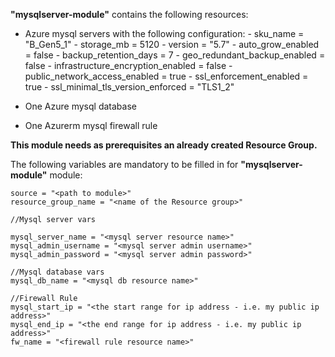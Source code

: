 **"mysqlserver-module"** contains the following resources:

- Azure mysql servers with the following configuration:
      - sku_name   = "B_Gen5_1"
      - storage_mb = 5120
      - version    = "5.7"
      - auto_grow_enabled                 = false
      - backup_retention_days             = 7
      - geo_redundant_backup_enabled      = false
      - infrastructure_encryption_enabled = false
      - public_network_access_enabled     = true
      - ssl_enforcement_enabled           = true
      - ssl_minimal_tls_version_enforced  = "TLS1_2"


- One Azure mysql database
- One Azurerm mysql firewall rule

**This module needs as prerequisites an already created Resource Group.**

The following variables are mandatory to be filled in for **"mysqlserver-module"** module:

    source = "<path to module>"
    resource_group_name = "<name of the Resource group>"

    //Mysql server vars

    mysql_server_name = "<mysql server resource name>"
    mysql_admin_username = "<mysql server admin username>"
    mysql_admin_password = "<mysql server admin password>"

    //Mysql database vars
    mysql_db_name = "<mysql db resource name>"
    
    //Firewall Rule 
    mysql_start_ip = "<the start range for ip address - i.e. my public ip address>"
    mysql_end_ip = "<the end range for ip address - i.e. my public ip address>"
    fw_name = "<firewall rule resource name>"

